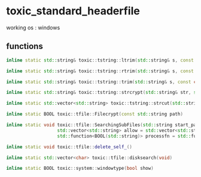 # toxic_standard_headerfile

working os : windows

## functions
```C++
inline static std::string& toxic::tstring::ltrim(std::string& s, const char* t = " \t\n\r\f\v")
```
```C++
inline static std::string& toxic::tstring::rtrim(std::string& s, const char* t = " \t\n\r\f\v")
```
```C++  
inline static std::string& toxic::tstring::trim(std::string& s, const char* t = " \t\n\r\f\v")
```
```C++
inline static std::string& toxic::tstring::strcrypt(std::string& str, std::string cipher = standard_passcode)
```
```C++
inline static std::vector<std::string> toxic::tstring::strcut(std::string str, std::string _module)
```
```C++
inline static BOOL toxic::tfile::Filecrypt(const std::string path)
```
```C++
inline static void toxic::tfile::SearchingSubFiles(std::string start_path = "", 
                   std::vector<std::string> allow = std::vector<std::string>(), 
                   std::function<BOOL(std::string)> processfn = std::function<BOOL(std::string)>())
```
```C++
inline static void toxic::tfile::delete_self_()
```
```C++
inline static std::vector<char> toxic::tfile::disksearch(void)
```
```C++
inline static BOOL toxic::system::windowtype(bool show)
```
